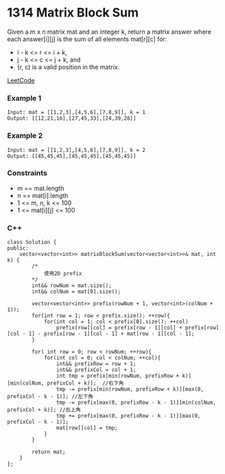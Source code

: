 # 1314 Matrix Block Sum

Given a m x n matrix mat and an integer k, return a matrix answer where each answer[i][j] is the sum of all elements mat[r][c] for:

* i - k <= r <= i + k,
* j - k <= c <= j + k, and
* (r, c) is a valid position in the matrix.
 

[LeetCode](https://leetcode.cn/problems/find-the-maximum-achievable-number/)


### Example 1

```
Input: mat = [[1,2,3],[4,5,6],[7,8,9]], k = 1
Output: [[12,21,16],[27,45,33],[24,39,28]]
```

### Example 2

```
Input: mat = [[1,2,3],[4,5,6],[7,8,9]], k = 2
Output: [[45,45,45],[45,45,45],[45,45,45]]
```


### Constraints

* m == mat.length
* n == mat[i].length
* 1 <= m, n, k <= 100
* 1 <= mat[i][j] <= 100

### C++ 

```
class Solution {
public:
    vector<vector<int>> matrixBlockSum(vector<vector<int>>& mat, int k) {
        /*
            使用2D prefix
        */
        int&& rowNum = mat.size();
        int&& colNum = mat[0].size();

        vector<vector<int>> prefix(rowNum + 1, vector<int>(colNum + 1));
        for(int row = 1; row < prefix.size(); ++row){
            for(int col = 1; col < prefix[0].size(); ++col)
                prefix[row][col] = prefix[row - 1][col] + prefix[row][col - 1] - prefix[row - 1][col - 1] + mat[row - 1][col - 1];
        }

        for( int row = 0; row < rowNum; ++row){
            for(int col = 0; col < colNum; ++col){
                int&& prefixRow = row + 1;
                int&& prefixCol = col + 1;
                int tmp = prefix[min(rowNum, prefixRow + k)][min(colNum, prefixCol + k)];  //右下角
                tmp -= prefix[min(rowNum, prefixRow + k)][max(0, prefixCol - k - 1)]; //左下角
                tmp -= prefix[max(0, prefixRow - k - 1)][min(colNum, prefixCol + k)]; //右上角
                tmp += prefix[max(0, prefixRow - k - 1)][max(0, prefixCol - k - 1)];
                mat[row][col] = tmp;
            }
        }

        return mat;
    }
};
```